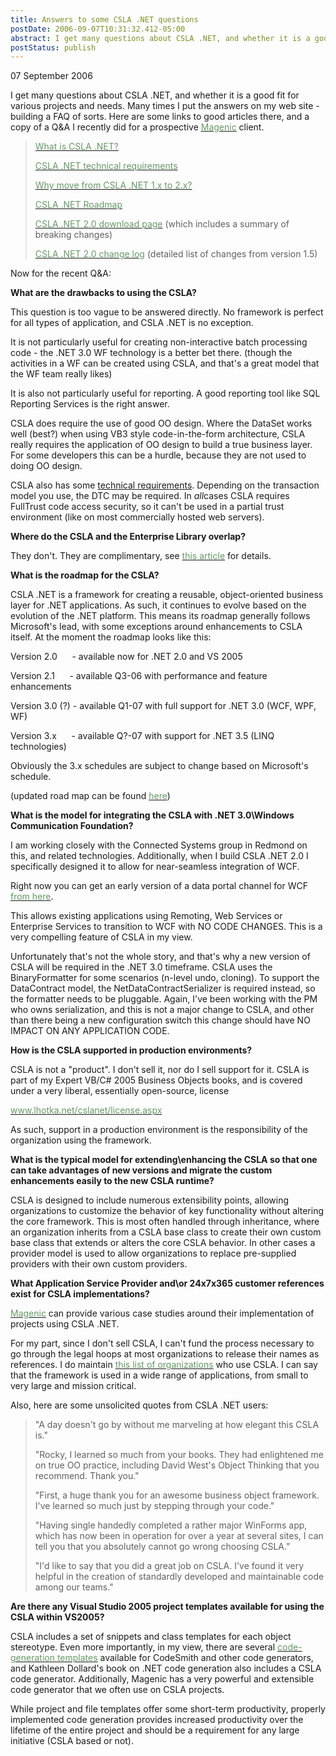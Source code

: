 ```yaml
---
title: Answers to some CSLA .NET questions
postDate: 2006-09-07T10:31:32.412-05:00
abstract: I get many questions about CSLA .NET, and whether it is a good fit for various projects and needs. Here are some good links and a recent Q&A about the framework.
postStatus: publish
---
```

07 September 2006

I get many questions about CSLA .NET, and whether it is a good fit for various projects and needs. Many times I put the answers on my web site - building a FAQ of sorts. Here are some links to good articles there, and a copy of a Q&A I recently did for a prospective [<font color="#669966">Magenic</font>](http://www.magenic.com/) client.


> [<font color="#669966">What is CSLA .NET?</font>](http://www.lhotka.net/Article.aspx?area=4&amp;id=e6d603c6-9a1a-4a9f-94af-dcbb2f0a75d0)
>
> [<font color="#669966">CSLA .NET technical requirements</font>](http://www.lhotka.net/Article.aspx?area=4&amp;id=98708f70-44fc-4d9a-b7dd-b1f6afb84e38)
>
> [<font color="#669966">Why move from CSLA .NET 1.x to 2.x?</font>](http://www.lhotka.net/Article.aspx?area=4&amp;id=bdd9dc84-ffe1-4307-823a-8c188e622a2a)
>
> [<font color="#669966">CSLA .NET Roadmap</font>](http://www.lhotka.net/Article.aspx?area=4&amp;id=6ae50dc6-7fa5-4568-ab53-05869f0b4dd4)
>
> [<font color="#669966">CSLA .NET 2.0 download page</font>](http://www.lhotka.net/cslanet/Download20.aspx) (which includes a summary of breaking changes)
>
> [<font color="#669966">CSLA .NET 2.0 change log</font>](http://www.lhotka.net/Article.aspx?id=1b043659-c5e2-4832-ae48-048ca281c038) (detailed list of changes from version 1.5)


Now for the recent Q&A:

**What are the drawbacks to using the CSLA?**

This question is too vague to be answered directly. No framework is perfect for all types of application, and CSLA .NET is no exception.

It is not particularly useful for creating non-interactive batch processing code - the .NET 3.0 WF technology is a better bet there. (though the activities in a WF can be created using CSLA, and that's a great model that the WF team really likes)

It is also not particularly useful for reporting. A good reporting tool like SQL Reporting Services is the right answer.

CSLA does require the use of good OO design. Where the DataSet works well (best?) when using VB3 style code-in-the-form architecture, CSLA really requires the application of OO design to build a true business layer. For some developers this can be a hurdle, because they are not used to doing OO design.

CSLA also has some [technical requirements](http://www.lhotka.net/Article.aspx?area=4&amp;id=98708f70-44fc-4d9a-b7dd-b1f6afb84e38). Depending on the transaction model you use, the DTC may be required. In *all*cases CSLA requires FullTrust code access security, so it can't be used in a partial trust environment (like on most commercially hosted web servers).

**Where do the CSLA and the Enterprise Library overlap?**

They don't. They are complimentary, see [<font color="#669966">this article</font>](http://www.lhotka.net/Article.aspx?area=4&amp;id=b6b197e1-5aa0-44dc-8548-f450de1a2913) for details.

**What is the roadmap for the CSLA?**

CSLA .NET is a framework for creating a reusable, object-oriented business layer for .NET applications. As such, it continues to evolve based on the evolution of the .NET platform. This means its roadmap generally follows Microsoft's lead, with some exceptions around enhancements to CSLA itself. At the moment the roadmap looks like this:

Version 2.0      - available now for .NET 2.0 and VS 2005

Version 2.1      - available Q3-06 with performance and feature enhancements

Version 3.0 (?) - available Q1-07 with full support for .NET 3.0 (WCF, WPF, WF)

Version 3.x      - available Q?-07 with support for .NET 3.5 (LINQ technologies)

Obviously the 3.x schedules are subject to change based on Microsoft's schedule.

(updated road map can be found [<font color="#669966">here</font>](http://www.lhotka.net/Article.aspx?area=4&amp;id=6ae50dc6-7fa5-4568-ab53-05869f0b4dd4))

**What is the model for integrating the CSLA with .NET 3.0\Windows Communication Foundation?**

I am working closely with the Connected Systems group in Redmond on this, and related technologies. Additionally, when I build CSLA .NET 2.0 I specifically designed it to allow for near-seamless integration of WCF.

Right now you can get an early version of a data portal channel for WCF [<font color="#669966">from here</font>](http://www.lhotka.net/Article.aspx?area=11&amp;id=0eec56bb-2a61-47c4-a9ca-f98371db1cad).

This allows existing applications using Remoting, Web Services or Enterprise Services to transition to WCF with NO CODE CHANGES. This is a very compelling feature of CSLA in my view.

Unfortunately that's not the whole story, and that's why a new version of CSLA will be required in the .NET 3.0 timeframe. CSLA uses the BinaryFormatter for some scenarios (n-level undo, cloning). To support the DataContract model, the NetDataContractSerializer is required instead, so the formatter needs to be pluggable. Again, I've been working with the PM who owns serialization, and this is not a major change to CSLA, and other than there being a new configuration switch this change should have NO IMPACT ON ANY APPLICATION CODE.

**How is the CSLA supported in production environments?**

CSLA is not a "product". I don't sell it, nor do I sell support for it. CSLA is part of my Expert VB/C# 2005 Business Objects books, and is covered under a very liberal, essentially open-source, license

[<font color="#669966">www.lhotka.net/cslanet/license.aspx</font>](http://www.lhotka.net/cslanet/license.aspx)

As such, support in a production environment is the responsibility of the organization using the framework.

**What is the typical model for extending\enhancing the CSLA so that one can take advantages of new versions and migrate the custom enhancements easily to the new CSLA runtime?**

CSLA is designed to include numerous extensibility points, allowing organizations to customize the behavior of key functionality without altering the core framework. This is most often handled through inheritance, where an organization inherits from a CSLA base class to create their own custom base class that extends or alters the core CSLA behavior. In other cases a provider model is used to allow organizations to replace pre-supplied providers with their own custom providers.

**What Application Service Provider and\or 24x7x365 customer references exist for CSLA implementations?**

[<font color="#669966">Magenic</font>](http://www.magenic.com/) can provide various case studies around their implementation of projects using CSLA .NET.

For my part, since I don't sell CSLA, I can't fund the process necessary to go through the legal hoops at most organizations to release their names as references. I do maintain [<font color="#669966">this list of organizations</font>](http://www.lhotka.net/Article.aspx?area=3&amp;id=a26b2727-f99d-485b-aa3e-a5466e534a2b) who use CSLA. I can say that the framework is used in a wide range of applications, from small to very large and mission critical.

Also, here are some unsolicited quotes from CSLA .NET users:


> "A day doesn't go by without me marveling at how elegant this CSLA is."
>
> "Rocky, I learned so much from your books. They had enlightened me on true OO practice, including David West's Object Thinking that you recommend. Thank you."
>
> "First, a huge thank you for an awesome business object framework. I've learned so much just by stepping through your code."
>
> "Having single handedly completed a rather major WinForms app, which has now been in operation for over a year at several sites, I can tell you that you absolutely cannot go wrong choosing CSLA."
>
> "I'd like to say that you did a great job on CSLA. I've found it very helpful in the creation of standardly developed and maintainable code among our teams."


**Are there any Visual Studio 2005 project templates available for using the CSLA within VS2005?**

CSLA includes a set of snippets and class templates for each object stereotype. Even more importantly, in my view, there are several [<font color="#669966">code-generation templates</font>](http://www.codeplex.com/Wiki/View.aspx?ProjectName=CSLAcontrib) available for CodeSmith and other code generators, and Kathleen Dollard's book on .NET code generation also includes a CSLA code generator. Additionally, Magenic has a very powerful and extensible code generator that we often use on CSLA projects.

While project and file templates offer some short-term productivity, properly implemented code generation provides increased productivity over the lifetime of the entire project and should be a requirement for any large initiative (CSLA based or not).
